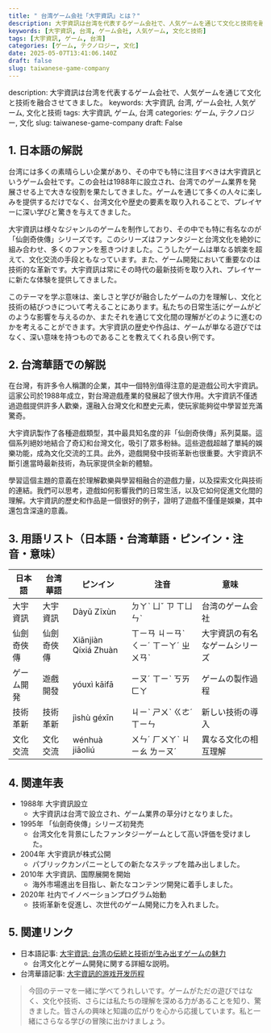 ```yaml
---
title: " 台湾ゲーム会社「大宇資訊」とは？"
description: 大宇資訊は台湾を代表するゲーム会社で、人気ゲームを通じて文化と技術を融合させてきました。
keywords: [大宇資訊, 台湾, ゲーム会社, 人気ゲーム, 文化と技術]
tags: [大宇資訊, ゲーム, 台湾]
categories: [ゲーム, テクノロジー, 文化]
date: 2025-05-07T13:41:06.140Z
draft: false
slug: taiwanese-game-company
---
```


description: 大宇資訊は台湾を代表するゲーム会社で、人気ゲームを通じて文化と技術を融合させてきました。
keywords: 大宇資訊, 台湾, ゲーム会社, 人気ゲーム, 文化と技術
tags: 大宇資訊, ゲーム, 台湾
categories: ゲーム, テクノロジー, 文化
slug: taiwanese-game-company
draft: False

## 1. 日本語の解説

台湾には多くの素晴らしい企業があり、その中でも特に注目すべきは大宇資訊というゲーム会社です。この会社は1988年に設立され、台湾でのゲーム業界を発展させる上で大きな役割を果たしてきました。ゲームを通じて多くの人々に楽しみを提供するだけでなく、台湾文化や歴史の要素を取り入れることで、プレイヤーに深い学びと驚きを与えてきました。

大宇資訊は様々なジャンルのゲームを制作しており、その中でも特に有名なのが「仙劍奇俠傳」シリーズです。このシリーズはファンタジーと台湾文化を絶妙に組み合わせ、多くのファンを惹きつけました。こうしたゲームは単なる娯楽を超えて、文化交流の手段ともなっています。また、ゲーム開発において重要なのは技術的な革新です。大宇資訊は常にその時代の最新技術を取り入れ、プレイヤーに新たな体験を提供してきました。

このテーマを学ぶ意味は、楽しさと学びが融合したゲームの力を理解し、文化と技術の結びつきについて考えることにあります。私たちの日常生活にゲームがどのような影響を与えるのか、またそれを通じて文化間の理解がどのように進むのかを考えることができます。大宇資訊の歴史や作品は、ゲームが単なる遊びではなく、深い意味を持つものであることを教えてくれる良い例です。

## 2. 台湾華語での解説

在台灣，有許多令人稱讚的企業，其中一個特別值得注意的是遊戲公司大宇資訊。這家公司於1988年成立，對台灣遊戲產業的發展起了很大作用。大宇資訊不僅透過遊戲提供許多人歡樂，還融入台灣文化和歷史元素，使玩家能夠從中學習並充滿驚奇。

大宇資訊製作了各種遊戲類型，其中最具知名度的非「仙劍奇俠傳」系列莫屬。這個系列絕妙地結合了奇幻和台灣文化，吸引了眾多粉絲。這些遊戲超越了單純的娛樂功能，成為文化交流的工具。此外，遊戲開發中技術革新也很重要。大宇資訊不斷引進當時最新技術，為玩家提供全新的體驗。

學習這個主題的意義在於理解歡樂與學習相融合的遊戲力量，以及探索文化與技術的連結。我們可以思考，遊戲如何影響我們的日常生活，以及它如何促進文化間的理解。大宇資訊的歷史和作品是一個很好的例子，證明了遊戲不僅僅是娛樂，其中還包含深遠的意義。

## 3. 用語リスト（日本語・台湾華語・ピンイン・注音・意味）

| 日本語        | 台湾華語      | ピンイン      | 注音        | 意味                                    |
|---------------|---------------|--------------|-------------|-----------------------------------------|
| 大宇資訊       | 大宇資訊       | Dàyǔ Zīxùn   | ㄉㄚˋ ㄩˇ ㄗ ㄒㄩㄣˋ   | 台湾のゲーム会社                           |
| 仙劍奇俠傳    | 仙劍奇俠傳    | Xiānjiàn Qíxiá Zhuàn | ㄒㄧㄢ ㄐㄧㄢˋ ㄑㄧˊ ㄒㄧㄚˊ ㄓㄨㄢˋ | 大宇資訊の有名なゲームシリーズ              |
| ゲーム開発    | 遊戲開發     | yóuxì kāifā | ㄧㄡˊ ㄒㄧˋ ㄎㄞ ㄈㄚ | ゲームの製作過程                          |
| 技術革新      | 技術革新     | jìshù géxīn | ㄐㄧˋ ㄕㄨˋ ㄍㄜˊ ㄒㄧㄣ   | 新しい技術の導入                          |
| 文化交流      | 文化交流     | wénhuà jiāoliú | ㄨㄣˊ ㄏㄨㄚˋ ㄐㄧㄠ ㄌㄧㄡˊ | 異なる文化の相互理解                      |

## 4. 関連年表

- 1988年 大宇資訊設立
  - 大宇資訊は台湾で設立され、ゲーム業界の草分けとなりました。
- 1995年 「仙劍奇俠傳」シリーズ初発売
  - 台湾文化を背景にしたファンタジーゲームとして高い評価を受けました。
- 2004年 大宇資訊が株式公開
  - パブリックカンパニーとしての新たなステップを踏み出しました。
- 2010年 大宇資訊、国際展開を開始
  - 海外市場進出を目指し、新たなコンテンツ開発に着手しました。
- 2020年 社内でイノベーションプログラム始動
  - 技術革新を促進し、次世代のゲーム開発に力を入れました。

## 5. 関連リンク

- 日本語記事: [大宇資訊: 台湾の伝統と技術が生み出すゲームの魅力](https://www.japanesetime.com/da-yu-zixun-games)
  - 台湾文化とゲーム開発に関する詳細な説明。
- 台湾華語記事: [大宇資訊的游戏开发历程](https://www.taiwangamehub.tw/大宇資訊-遊戲開發)

>今回のテーマを一緒に学べてうれしいです。ゲームがただの遊びではなく、文化や技術、さらには私たちの理解を深める力があることを知り、驚きました。皆さんの興味と知識の広がりを心から応援しています。私と一緒にさらなる学びの冒険に出かけましょう。